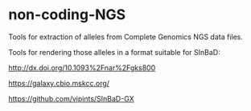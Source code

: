 non-coding-NGS
==============

Tools for extraction of alleles from Complete Genomics NGS data files.

Tools for rendering those alleles in a format suitable for SInBaD:


http://dx.doi.org/10.1093%2Fnar%2Fgks800

https://galaxy.cbio.mskcc.org/

https://github.com/vipints/SInBaD-GX

